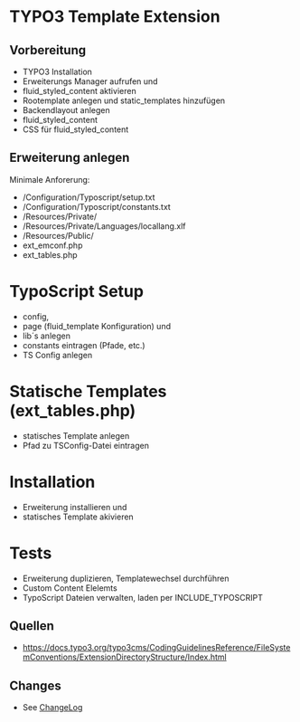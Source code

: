 # TYPO3 Template Extension

## Vorbereitung
* TYPO3 Installation
* Erweiterungs Manager aufrufen und
* fluid_styled_content aktivieren
* Rootemplate anlegen und static_templates hinzufügen
* Backendlayout anlegen
* fluid_styled_content
* CSS für fluid_styled_content


## Erweiterung anlegen 
Minimale Anforerung:

* /Configuration/Typoscript/setup.txt
* /Configuration/Typoscript/constants.txt
* /Resources/Private/
* /Resources/Private/Languages/locallang.xlf
* /Resources/Public/
* ext_emconf.php
* ext_tables.php

# TypoScript Setup
* config, 
* page (fluid_template Konfiguration) und 
* lib´s anlegen
* constants eintragen (Pfade, etc.)
* TS Config anlegen

# Statische Templates (ext_tables.php)
* statisches Template anlegen
* Pfad zu TSConfig-Datei eintragen

# Installation
* Erweiterung installieren und 
* statisches Template akivieren

# Tests
* Erweiterung duplizieren, Templatewechsel durchführen
* Custom Content Elelemts
* TypoScript Dateien verwalten, laden per INCLUDE_TYPOSCRIPT


 

## Quellen
* https://docs.typo3.org/typo3cms/CodingGuidelinesReference/FileSystemConventions/ExtensionDirectoryStructure/Index.html


## Changes
*	See [ChangeLog](CHANGELOG.md)
